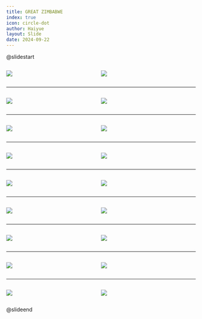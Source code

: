 ```yaml
---
title: GREAT ZIMBABWE
index: true
icon: circle-dot
author: Haiyue
layout: Slide
date: 2024-09-22
---
```

 
@slidestart

<div style="display:flex">
<div style="flex:1">

![](https://raw.githubusercontent.com/yclord/reading/refs/heads/master/english/Level-U/GREAT%20ZIMBABWE/001.webp)
</div>
<div style="flex:1">

![](https://raw.githubusercontent.com/yclord/reading/refs/heads/master/english/Level-U/GREAT%20ZIMBABWE/002.webp)
</div>
</div>

---

<div style="display:flex">
<div style="flex:1">

![](https://raw.githubusercontent.com/yclord/reading/refs/heads/master/english/Level-U/GREAT%20ZIMBABWE/003.webp)
</div>
<div style="flex:1">

![](https://raw.githubusercontent.com/yclord/reading/refs/heads/master/english/Level-U/GREAT%20ZIMBABWE/004.webp)
</div>
</div>

---

<div style="display:flex">
<div style="flex:1">

![](https://raw.githubusercontent.com/yclord/reading/refs/heads/master/english/Level-U/GREAT%20ZIMBABWE/005.webp)
</div>
<div style="flex:1">

![](https://raw.githubusercontent.com/yclord/reading/refs/heads/master/english/Level-U/GREAT%20ZIMBABWE/006.webp)
</div>
</div>

---

<div style="display:flex">
<div style="flex:1">

![](https://raw.githubusercontent.com/yclord/reading/refs/heads/master/english/Level-U/GREAT%20ZIMBABWE/007.webp)
</div>
<div style="flex:1">

![](https://raw.githubusercontent.com/yclord/reading/refs/heads/master/english/Level-U/GREAT%20ZIMBABWE/008.webp)
</div>
</div>

---

<div style="display:flex">
<div style="flex:1">

![](https://raw.githubusercontent.com/yclord/reading/refs/heads/master/english/Level-U/GREAT%20ZIMBABWE/009.webp)
</div>
<div style="flex:1">

![](https://raw.githubusercontent.com/yclord/reading/refs/heads/master/english/Level-U/GREAT%20ZIMBABWE/010.webp)
</div>
</div>

---

<div style="display:flex">
<div style="flex:1">

![](https://raw.githubusercontent.com/yclord/reading/refs/heads/master/english/Level-U/GREAT%20ZIMBABWE/011.webp)
</div>
<div style="flex:1">

![](https://raw.githubusercontent.com/yclord/reading/refs/heads/master/english/Level-U/GREAT%20ZIMBABWE/012.webp)
</div>
</div>

---

<div style="display:flex">
<div style="flex:1">

![](https://raw.githubusercontent.com/yclord/reading/refs/heads/master/english/Level-U/GREAT%20ZIMBABWE/013.webp)
</div>
<div style="flex:1">

![](https://raw.githubusercontent.com/yclord/reading/refs/heads/master/english/Level-U/GREAT%20ZIMBABWE/014.webp)
</div>
</div>

---

<div style="display:flex">
<div style="flex:1">

![](https://raw.githubusercontent.com/yclord/reading/refs/heads/master/english/Level-U/GREAT%20ZIMBABWE/015.webp)
</div>
<div style="flex:1">

![](https://raw.githubusercontent.com/yclord/reading/refs/heads/master/english/Level-U/GREAT%20ZIMBABWE/016.webp)
</div>
</div>

---

<div style="display:flex">
<div style="flex:1">

![](https://raw.githubusercontent.com/yclord/reading/refs/heads/master/english/Level-U/GREAT%20ZIMBABWE/017.webp)
</div>
<div style="flex:1">

![](https://raw.githubusercontent.com/yclord/reading/refs/heads/master/english/Level-U/GREAT%20ZIMBABWE/018.webp)
</div>
</div>

@slideend